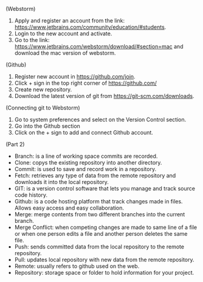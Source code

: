 (Webstorm)
  1) Apply and register an account from the link: https://www.jetbrains.com/community/education/#students.
  2) Login to the new account and activate.
  3) Go to the link: https://www.jetbrains.com/webstorm/download/#section=mac and download the mac version of webstorm.

(Github)
  1) Register new account in https://github.com/join.
  2) Click + sign in the top right corner of https://github.com/
  3) Create new repository.
  4) Download the latest version of git from https://git-scm.com/downloads.

(Connecting git to Webstorm)
  1) Go to system preferences and select on the Version Control section.
  2) Go into the Github section
  3) Click on the + sign to add and connect Github account. 
 
 (Part 2)
  - Branch: is a line of working space commits are recorded.
  - Clone: copys the existing repository into another directory.
  - Commit: is used to save and record work in a repository.
  - Fetch: retrieves any type of data from the remote repository and downloads it into the local repository. 
  - GIT: is a version control software that lets you manage and track source code history.
  - Github: is a code hosting platform that track changes made in files. Allows easy access and easy collaboration.
  - Merge: merge contents from two different branches into the current branch.
  - Merge Conflict: when competing changes are made to same line of a file or when one person edits a file and another person deletes the same file. 
  - Push: sends committed data from the local repository to the remote repository.
  - Pull: updates local repository with new data from the remote repository.
  - Remote: usually refers to github used on the web.
  - Repository: storage space or folder to hold information for your project.
